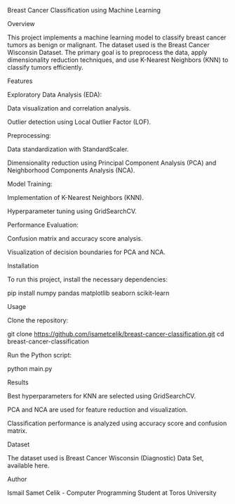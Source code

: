 Breast Cancer Classification using Machine Learning

Overview

This project implements a machine learning model to classify breast cancer tumors as benign or malignant. The dataset used is the Breast Cancer Wisconsin Dataset. The primary goal is to preprocess the data, apply dimensionality reduction techniques, and use K-Nearest Neighbors (KNN) to classify tumors efficiently.

Features

Exploratory Data Analysis (EDA):

Data visualization and correlation analysis.

Outlier detection using Local Outlier Factor (LOF).

Preprocessing:

Data standardization with StandardScaler.

Dimensionality reduction using Principal Component Analysis (PCA) and Neighborhood Components Analysis (NCA).

Model Training:

Implementation of K-Nearest Neighbors (KNN).

Hyperparameter tuning using GridSearchCV.

Performance Evaluation:

Confusion matrix and accuracy score analysis.

Visualization of decision boundaries for PCA and NCA.

Installation

To run this project, install the necessary dependencies:

pip install numpy pandas matplotlib seaborn scikit-learn

Usage

Clone the repository:

git clone https://github.com/isametcelik/breast-cancer-classification.git
cd breast-cancer-classification

Run the Python script:

python main.py

Results

Best hyperparameters for KNN are selected using GridSearchCV.

PCA and NCA are used for feature reduction and visualization.

Classification performance is analyzed using accuracy score and confusion matrix.

Dataset

The dataset used is Breast Cancer Wisconsin (Diagnostic) Data Set, available here.

Author

Ismail Samet Celik - Computer Programming Student at Toros University